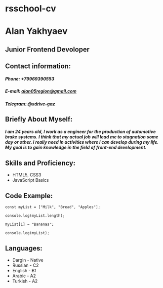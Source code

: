 # rsschool-cv
# Alan Yakhyaev
## Junior Frontend Devoloper
## Contact information:
##### Phone: +79969390553
##### E-mail: alan05region@gmail.com
##### [Telegram: @xdrive-gaz](https://t.me/xdrive_gaz)

## Briefly About Myself:
##### I am 24 years old, I work as a engineer for the production of automotive brake systems. I think that my actual job will lead me to stagnation some day or other. I really need in activities where I can develop during my life. My goal is to gain knowledge in the field of front-end development.

## Skills and Proficiency:
* HTML5, CSS3
* JavaScript Basics

## Code Example:
```
const myList = ["Milk", "Bread", "Apples"];

console.log(myList.length);

myList[1] = "Bananas";

console.log(myList);
```

## Languages:
* Dargin - Native
* Russian - C2
* English - B1
* Arabic - A2
* Turkish - A2